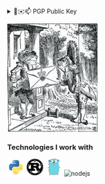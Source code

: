 <details>
<summary>🔐✉️📫 PGP Public Key</summary>

```
  -----BEGIN PGP PUBLIC KEY BLOCK-----
mQINBGf9k/MBEADI9h20DopOzci5MiyWhm5wNk5dJWwJx6mQgDV6bNx1CAFdPyTH
bPy4+aGt3yTfJytNPr5uCJKOrOBgsOoTSFl8at0ICDVi577dWOv+7aA6/IC9WLKe
GNgxZgaCRbLTj197DuplFxlK180bF613j2xux7enWSMKns5x+4r3qTwlNTTBgY4O
6DrGiqThkek1NOX3ReuFsBXwMyTbfrdQoyh8rL1UA5yGdeh2bxrmbFhYUdbZQowa
X6q++wL1r4bVHGopZhsvxlvyR0m3oQiT9BSWzAxML3xFkiC5GhCJsAniRqYTFpHl
PDGSVbKUQ8qDq55WSrJBo2b3kyHpWq8oddr7aNBk97aaFuWZQ4nhYMG+nEdHKaPo
hHUvQf8KBB4L2UQLOdwy4HrfJMLYSFhMou15udtlbXTmVTcnMiR9ndBzi1+VImg+
fWxhjTdB6L15/pzwMlgX/ENBWoiGrSGgAHamQq25sKuGBJx0ucZC3uNo3pAXkmej
pdDx4PBrDwfkH+xJYE31LNQdNFffyM8+ZIzV1+6xoEJ5Vgs48nZWEErYMxQZJS9o
IHDww2Sp5mYpZkHnsTNmy1xzwdvqLDq104QR5QqThBTNEAn/RhbhxLRXFhiPWsFC
F5o+FXzDd5zEMU6cd35QTkKTASliA/oLlsH4ZdUnh0fMe7KFQmP23M/KKwARAQAB
tDNEYW5hbmcgRmlybWFudG8gKEhlbGxvKSA8ZGFuYW5nZmlybWlubzI2QGdtYWls
LmNvbT6JAlEEEwEKADsWIQQt3ubgvuqoqUtdcdS+EEAbwtuDIAUCZ/2T8wIbAwUL
CQgHAgIiAgYVCgkICwIEFgIDAQIeBwIXgAAKCRC+EEAbwtuDIDUVD/9wZwf7RvzJ
tQo0KVNxNmuFxCalH3rAkRuc5yDhI/EuF0HOMwJBROk2CUe23wXnMI1T99+vaQEA
w9K6Cc3NQSCEZBZArKx4uv2sx7A3XzPLX+mfwnTezZlIIcY1kizG7oYf8FtYLmAR
DwpHr3xspeaHKOjMti6yVk89yulzxX3GwMnS7REr0LrNvgpoaJfKj6R2JIVuwh7B
Ssa4Pefh5sb8MnLoWEF+2U9VFjnVJlRXvrf0nMpqt6ujBsbZ2s5yrEvhFs1MixfT
FL5pSN+dumQE4w5zmpctdpQ7olQmoRUJk+f5dWyG+c42YbH1M0LbOJWZIJoQGhr1
bhDzmPCVkTmT3eqNlym79zf9cBNihWS/Ppulq9cqkvni2j7Azh7+gV2OzomUa5/t
UQUwtV70VekWYi/P7HfDJW1acIOYDyzDea3NOfio9Ghbparo/nIhfDb97a1I0QvP
3hZAS8YGGOo9+jOdEkT4eRgu/2JkM/g6dvIeJSlYM5RsL2ZTljh2kzusUZ+E5cYe
NQL+g2cfpowuhQcYd81XSvy6dP+OANsH29k2zc+Nq3k+wVchvy+SmxYM73WrXpET
Vhi6BVy3U5Gt7YYxMinAnQglObyuxOLbR5ZsGE/BLDuxEWKnUexi5by0c0wNOGBf
0AN7aFuS02+D7AXsoDzuce/oDLiK5mFGL7kCDQRn/ZPzARAAwd2kgcSB3fw5yvR+
WNHCjoAhXlDUfCVozLx3iVK8pW76OXR/GqK7rFNyKJAGN3crDgJKoJGXoHtTln/7
AM+Nj7kLwCoufLyE4wnJFOpgeYQfKVk5d74a7wP5Tif6tlB+NjCIlHPQJ0sEpAtc
qHd5aYnVv0xXQ5pwa9VeuYSNEn6GLIjdnbKDQ2jEfzOWR2tv5Zs6p+yZY9wyk40w
ir+NU7w8dauEJ2rh6cTYeGRSbkiPRdmf8OX5z+nJr9HI8FcpP3dbAkwhNfPyPLFX
6bwA11MNfqPdMC2MTxSs1BF2nVP6Q3qn9rg1Sbyp556lRL+5BC+YLdsnTSKNj7C3
+TFRNncvnXtL4cN0UZTK6lma01kWiqxmyzvVHdVMaZgWpCn7o/LpEe5VNATpMSEJ
cvzSDxnI56nfixKmk6lEd6Uso4zbM0nIxvxZ9EkfwCAFewQaZfvk9UqDshgc4gTL
Mfv4BmMW9ADHq2EPTpdGLpgpT7dno4Ic5+iQQyxZmWPIa+jUfF4HFCMyX9aMNm5B
8Kt5lg8f0xmJBIqXW55NMKj+SUsPo6b+Um5VxgF/KIqvmarm0qNxRM8TR8H8B/Gr
JcZXBJPGXbV3DiunHF9l+HihkDdpyZ0pTSvtnvdrHXeaq5dBzeyp3Pjd1L4Nsdnm
8546tDQ3/Cub2tUFqlY0TVCvWGMAEQEAAYkCNgQYAQoAIBYhBC3e5uC+6qipS11x
1L4QQBvC24MgBQJn/ZPzAhsMAAoJEL4QQBvC24Mg28MP/RnLUAZA8tw7u3ffHxiY
qQLFgCQqFe3eyydJLQSiLgvtTP5osZ03AzXTCeLqvU9AUT1HkEhkFR2T/Apo87kK
6x5PxgT8p75rJ6R6FIe6U5MkT3/av43edv+OLHGfqFpL1wJY804qYBGv+vs/48Yu
glJRcrNrKjFfIc8iIxCSPEO3RYLHnhr0Uf2JFx4rJPd8EbS1pVHfq0M6oK6/6dq0
AqphyrxgOha6v3kaea1FACJuSSF62/4sJ5ASxbDlU5hxHFn/fvCimOX6O1WkV1/4
fVn6cewToKqklUQI7bkLxwqO+TqeeorZtp+AawUmsJL9t48RHxZAyD1oRaDnEmAP
jxwQVd5CzVI7dY9efiRctM06OOaosW31kQZx1Ngjh8OQbyjJbSNg8mg5KVp7g7JU
1ym12j3MHJw/DLCT/rxrZj5j3+dTSspFVbEZQ8b0CgG63qBCdRlZ269bgJrqBM9d
wpA3SvQNKARcRbdo6ieZAYYNRaAZjAov8kMCRPOM6xmp5qqxfHovkTZuBodP8x91
oz407CsKZKx/I07k8AJbswUwT00NccNc3oROLXUxDTJnoPi+9CK+is86kvi7EWrk
r/H98ZOEukcjZlIjNomKrxFhyf/ySrufQWkn+8u3kshZIHAZiiddoUFAo3s0CY+q
ZDsscdk+WQcmJNvwhaN/YC25
=hP66
-----END PGP PUBLIC KEY BLOCK-----
```
</details>

![61](img/6.1.jpg)

### Technologies I work with
<p>
  <img src="https://raw.githubusercontent.com/devicons/devicon/master/icons/python/python-original.svg" alt="python" width="40" height="40"/>
  <img src="https://raw.githubusercontent.com/rust-lang/rust-artwork/master/logo/rust-logo-blk.svg" alt="rust" width="40" height="40"/>
  <img src="https://raw.githubusercontent.com/devicons/devicon/master/icons/go/go-original.svg" alt="golang" width="40" height="40"/>
  <img src="https://upload.wikimedia.org/wikipedia/commons/d/d9/Node.js_logo.svg" alt="nodejs" width="40" height="40"/>
</p>
